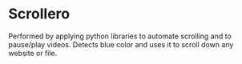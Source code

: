 # Scrollero
Performed by applying python libraries to automate scrolling and to pause/play videos.
Detects blue color and uses it to scroll down any website or file.
